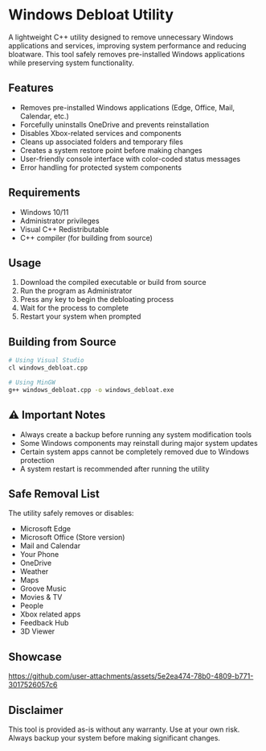 # Windows Debloat Utility

A lightweight C++ utility designed to remove unnecessary Windows applications and services, improving system performance and reducing bloatware. This tool safely removes pre-installed Windows applications while preserving system functionality.

## Features

- Removes pre-installed Windows applications (Edge, Office, Mail, Calendar, etc.)
- Forcefully uninstalls OneDrive and prevents reinstallation
- Disables Xbox-related services and components
- Cleans up associated folders and temporary files
- Creates a system restore point before making changes
- User-friendly console interface with color-coded status messages
- Error handling for protected system components

## Requirements

- Windows 10/11
- Administrator privileges
- Visual C++ Redistributable
- C++ compiler (for building from source)

## Usage

1. Download the compiled executable or build from source
2. Run the program as Administrator
3. Press any key to begin the debloating process
4. Wait for the process to complete
5. Restart your system when prompted

## Building from Source

```bash
# Using Visual Studio
cl windows_debloat.cpp

# Using MinGW
g++ windows_debloat.cpp -o windows_debloat.exe
```

## ⚠️ Important Notes

- Always create a backup before running any system modification tools
- Some Windows components may reinstall during major system updates
- Certain system apps cannot be completely removed due to Windows protection
- A system restart is recommended after running the utility

## Safe Removal List

The utility safely removes or disables:
- Microsoft Edge
- Microsoft Office (Store version)
- Mail and Calendar
- Your Phone
- OneDrive
- Weather
- Maps
- Groove Music
- Movies & TV
- People
- Xbox related apps
- Feedback Hub
- 3D Viewer

## Showcase


https://github.com/user-attachments/assets/5e2ea474-78b0-4809-b771-3017526057c6




## Disclaimer

This tool is provided as-is without any warranty. Use at your own risk. Always backup your system before making significant changes.
